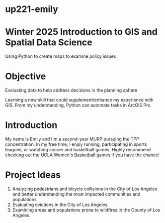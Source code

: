 # up221-emily

# Winter 2025 Introduction to GIS and Spatial Data Science 
Using Python to create maps to examine policy issues 

# Objective 
Evaluating data to help address decisions in the planning sphere 

Learning a new skill that could supplement/enhance my experience with GIS. From my understanding, Python can automate tasks in ArcGIS Pro. 

# Introduction
My name is Emily and I'm a second-year MURP pursuing the TPP concentration. In my free time, I enjoy running, participating in sports leagues, or watching soccer and basketball games. Highly recommend checking out the UCLA Women's Basketball games if you have the chance!  

# Project Ideas 
1) Analyzing  pedestrians and bicycle collisions in the City of Los Angeles and better understanding the most impacted communities and populations
2) Evaluating evictions in the City of Los Angeles
3) Examining areas and populations prone to wildfires in the County of Los Angeles


